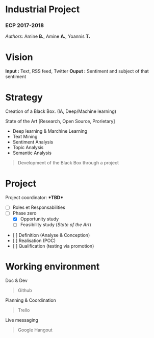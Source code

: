 # Industrial Project
### ECP 2017-2018

*Authors*: Amine **B.**, Amine **A.**, Yoannis **T.**

# Vision

**Input :** Text, RSS feed, Twitter
**Ouput :** Sentiment and subject of that sentiment


# Strategy

Creation of a Black Box. (IA, Deep/Machine learning)

State of the Art [Research, Open Source, Prorietary]
 - Deep learning & Marchine Learning
 - Text Mining
 - Sentiment Analysis
 - Topic Analysis
 - Semantic Analysis

> Development of the Black Box through a project


# Project
Project coordinator: **\*TBD\***
  - [ ] Roles et Responsabilities
  - [ ] Phase zero
    - [x] Opportunity study
    - [ ] Feasibility study (*State of the Art*)
  - [ ] Definition (Analyse & Conception)
  - [ ] Realisation (POC)
  - [ ] Qualification (testing via promotion)


# Working environment 

Doc & Dev
> Github

Planning & Coordination
> Trello

Live messaging
> Google Hangout
